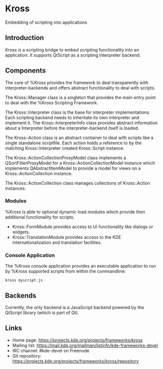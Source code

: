 # Kross

Embedding of scripting into applications

## Introduction

Kross is a scripting bridge to embed scripting functionality
into an application. It supports QtScript as a scripting interpreter backend.


## Components

The core of %Kross provides the framework to deal transparently
with interpreter-backends and offers abstract functionality
to deal with scripts.

The Kross::Manager class is a singleton that provides the
main entry point to deal with the %Kross Scripting Framework.

The Kross::Interpreter class is the base for interpreter
implementations. Each scripting backend needs to inheritate
its own interpreter and implement it.
The Kross::InterpreterInfo class provides abstract information
about a Interpreter before the interpreter-backend itself is
loaded.

The Kross::Action class is an abstract container to deal with
scripts like a single standalone scriptfile. Each action holds
a reference to by the matching Kross::Interpreter created
Kross::Script instance.

The Kross::ActionCollectionProxyModel class implements a
QSortFilterProxyModel for a Kross::ActionCollectionModel instance
which implements QAbstractItemModel to provide a model for views
on a Kross::ActionCollection instance.

The Kross::ActionCollection class manages collections of
Kross::Action instances.


### Modules

%Kross is able to optional dynamic load modules which provide then
additional functionality for scripts.

- Kross::FormModule provides access to UI functionality like dialogs or
  widgets.
- Kross::TranslationModule provides access to the KDE internationalization and
  translation facilities.


### Console Application

The %Kross console application provides an executable application
to run by %Kross supported scripts from within the commandline:

    kross myscript.js


## Backends

Currently, the only backend is a JavaScript backend powered by the QtScript
library (which is part of Qt).


## Links

- Home page: <https://projects.kde.org/projects/frameworks/kross>
- Mailing list: <https://mail.kde.org/mailman/listinfo/kde-frameworks-devel>
- IRC channel: #kde-devel on Freenode
- Git repository: <https://projects.kde.org/projects/frameworks/kross/repository>
